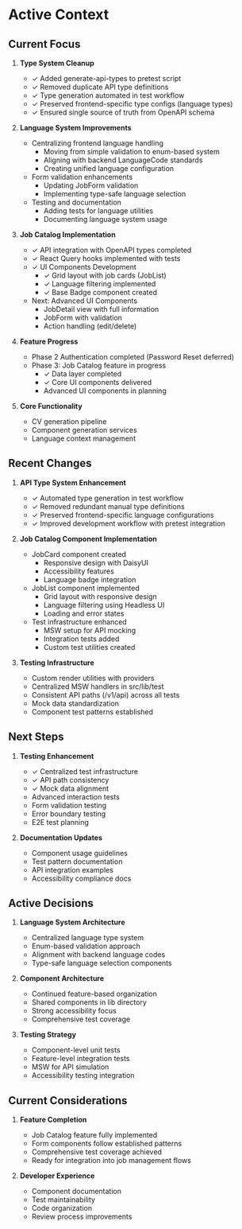 # Active Context

## Current Focus

1. **Type System Cleanup**
   - ✓ Added generate-api-types to pretest script
   - ✓ Removed duplicate API type definitions
   - ✓ Type generation automated in test workflow
   - ✓ Preserved frontend-specific type configs (language types)
   - ✓ Ensured single source of truth from OpenAPI schema

2. **Language System Improvements**
   - Centralizing frontend language handling
     - Moving from simple validation to enum-based system
     - Aligning with backend LanguageCode standards
     - Creating unified language configuration
   - Form validation enhancements
     - Updating JobForm validation
     - Implementing type-safe language selection
   - Testing and documentation
     - Adding tests for language utilities
     - Documenting language system usage

2. **Job Catalog Implementation**
   - ✓ API integration with OpenAPI types completed
   - ✓ React Query hooks implemented with tests
   - ✓ UI Components Development
     - ✓ Grid layout with job cards (JobList)
     - ✓ Language filtering implemented
     - ✓ Base Badge component created
   - Next: Advanced UI Components
     - JobDetail view with full information
     - JobForm with validation
     - Action handling (edit/delete)

2. **Feature Progress**
   - Phase 2 Authentication completed (Password Reset deferred)
   - Phase 3: Job Catalog feature in progress
     - ✓ Data layer completed
     - ✓ Core UI components delivered
     - Advanced UI components in planning

3. **Core Functionality**
   - CV generation pipeline
   - Component generation services
   - Language context management

## Recent Changes

1. **API Type System Enhancement**
   - ✓ Automated type generation in test workflow
   - ✓ Removed redundant manual type definitions
   - ✓ Preserved frontend-specific language configurations
   - ✓ Improved development workflow with pretest integration

2. **Job Catalog Component Implementation**
   - JobCard component created
     - Responsive design with DaisyUI
     - Accessibility features
     - Language badge integration
   - JobList component implemented
     - Grid layout with responsive design
     - Language filtering using Headless UI
     - Loading and error states
   - Test infrastructure enhanced
     - MSW setup for API mocking
     - Integration tests added
     - Custom test utilities created

3. **Testing Infrastructure**
   - Custom render utilities with providers
   - Centralized MSW handlers in src/lib/test
   - Consistent API paths (/v1/api) across all tests
   - Mock data standardization
   - Component test patterns established

## Next Steps

1. **Testing Enhancement**
   - ✓ Centralized test infrastructure
   - ✓ API path consistency
   - ✓ Mock data alignment
   - Advanced interaction tests
   - Form validation testing
   - Error boundary testing
   - E2E test planning

2. **Documentation Updates**
   - Component usage guidelines
   - Test pattern documentation
   - API integration examples
   - Accessibility compliance docs

## Active Decisions

1. **Language System Architecture**
   - Centralized language type system
   - Enum-based validation approach
   - Alignment with backend language codes
   - Type-safe language selection components

2. **Component Architecture**
   - Continued feature-based organization
   - Shared components in lib directory
   - Strong accessibility focus
   - Comprehensive test coverage

2. **Testing Strategy**
   - Component-level unit tests
   - Feature-level integration tests
   - MSW for API simulation
   - Accessibility testing integration

## Current Considerations

1. **Feature Completion**
   - Job Catalog feature fully implemented
   - Form components follow established patterns
   - Comprehensive test coverage achieved
   - Ready for integration into job management flows

2. **Developer Experience**
   - Component documentation
   - Test maintainability
   - Code organization
   - Review process improvements
